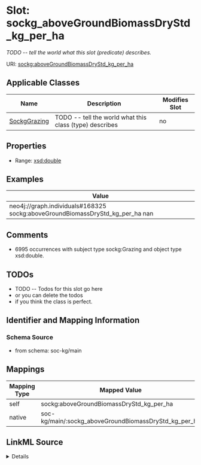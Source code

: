 

# Slot: sockg_aboveGroundBiomassDryStd_kg_per_ha


_TODO -- tell the world what this slot (predicate) describes._





URI: [sockg:aboveGroundBiomassDryStd_kg_per_ha](http://www.semanticweb.org/sockg/ontologies/2024/0/soil-carbon-ontology/aboveGroundBiomassDryStd_kg_per_ha)



<!-- no inheritance hierarchy -->





## Applicable Classes

| Name | Description | Modifies Slot |
| --- | --- | --- |
| [SockgGrazing](../classes/SockgGrazing.md) | TODO -- tell the world what this class (type) describes |  no  |







## Properties

* Range: [xsd:double](http://www.w3.org/2001/XMLSchema#double)






## Examples

| Value |
| --- |
| neo4j://graph.individuals#168325 sockg:aboveGroundBiomassDryStd_kg_per_ha nan |

## Comments

* 6995 occurrences with subject type sockg:Grazing and object type xsd:double.

## TODOs

* TODO -- Todos for this slot go here
* or you can delete the todos
* if you think the class is perfect.

## Identifier and Mapping Information







### Schema Source


* from schema: soc-kg/main




## Mappings

| Mapping Type | Mapped Value |
| ---  | ---  |
| self | sockg:aboveGroundBiomassDryStd_kg_per_ha |
| native | soc-kg/main/:sockg_aboveGroundBiomassDryStd_kg_per_ha |




## LinkML Source

<details>
```yaml
name: sockg_aboveGroundBiomassDryStd_kg_per_ha
description: TODO -- tell the world what this slot (predicate) describes.
todos:
- TODO -- Todos for this slot go here
- or you can delete the todos
- if you think the class is perfect.
comments:
- 6995 occurrences with subject type sockg:Grazing and object type xsd:double.
examples:
- value: neo4j://graph.individuals#168325 sockg:aboveGroundBiomassDryStd_kg_per_ha
    nan
from_schema: soc-kg/main
rank: 1000
slot_uri: sockg:aboveGroundBiomassDryStd_kg_per_ha
alias: sockg_aboveGroundBiomassDryStd_kg_per_ha
domain_of:
- sockg_Grazing
range: double

```
</details>